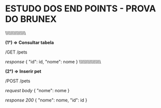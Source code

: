 # ESTUDO DOS END POINTS - PROVA DO BRUNEX

\\\\\\\\\\\\\\\\\\\\\\\\\\\\\\

**(1°) => Consultar tabela**

/GET /pets

_response_
{
    "id": id,
    "nome": nome
}
\\\\\\\\\\\\\\\\\\\\\\\\\\\\\\\\


**(2°) => Inserir pet**

/POST   /pets

_request body_
{
    "nome": nome
}

_response 200_
{
    "nome": nome,
    "id": id
}